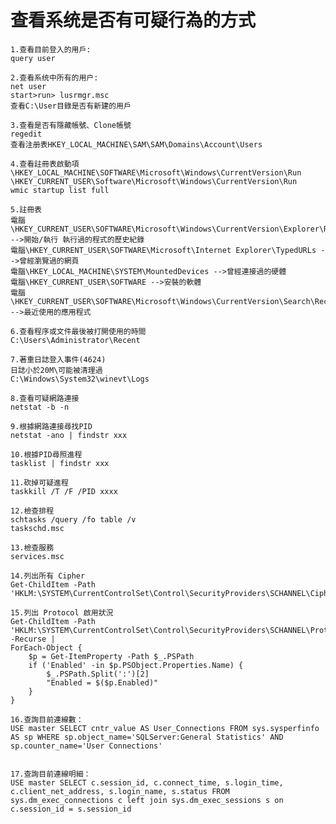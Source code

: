 查看系统是否有可疑行為的方式
===
    1.查看目前登入的用戶:
    query user
    
    2.查看系统中所有的用户:
    net user
    start>run> lusrmgr.msc
    查看C:\User目錄是否有新建的用戶
    
    3.查看是否有隱藏帳號、Clone帳號
    regedit
    查看注册表HKEY_LOCAL_MACHINE\SAM\SAM\Domains\Account\Users

    4.查看註冊表啟動項
    \HKEY_LOCAL_MACHINE\SOFTWARE\Microsoft\Windows\CurrentVersion\Run
    \HKEY_CURRENT_USER\Software\Microsoft\Windows\CurrentVersion\Run
    wmic startup list full

    5.註冊表
    電腦\HKEY_CURRENT_USER\SOFTWARE\Microsoft\Windows\CurrentVersion\Explorer\RunMRU -->開始/執行 執行過的程式的歷史紀錄
    電腦\HKEY_CURRENT_USER\SOFTWARE\Microsoft\Internet Explorer\TypedURLs -->曾經瀏覽過的網頁
    電腦\HKEY_LOCAL_MACHINE\SYSTEM\MountedDevices -->曾經連接過的硬體
    電腦\HKEY_CURRENT_USER\SOFTWARE -->安裝的軟體
    電腦\HKEY_CURRENT_USER\SOFTWARE\Microsoft\Windows\CurrentVersion\Search\RecentApps -->最近使用的應用程式

    6.查看程序或文件最後被打開使用的時間
    C:\Users\Administrator\Recent

    7.著重日誌登入事件(4624)
    日誌小於20M\可能被清理過
    C:\Windows\System32\winevt\Logs

    8.查看可疑網路連接
    netstat -b -n

    9.根據網路連接尋找PID
    netstat -ano | findstr xxx

    10.根據PID尋照進程
    tasklist | findstr xxx

    11.砍掉可疑進程
    taskkill /T /F /PID xxxx

    12.檢查排程
    schtasks /query /fo table /v
    taskschd.msc

    13.檢查服務
    services.msc

    14.列出所有 Cipher
    Get-ChildItem -Path 'HKLM:\SYSTEM\CurrentControlSet\Control\SecurityProviders\SCHANNEL\Ciphers'

    15.列出 Protocol 啟用狀況
    Get-ChildItem -Path 'HKLM:\SYSTEM\CurrentControlSet\Control\SecurityProviders\SCHANNEL\Protocols\' -Recurse |
    ForEach-Object {
        $p = Get-ItemProperty -Path $_.PSPath
        if ('Enabled' -in $p.PSObject.Properties.Name) {
            $_.PSPath.Split(':')[2]
            "Enabled = $($p.Enabled)"
        }
    }
    
    16.查詢目前連線數：
    USE master SELECT cntr_value AS User_Connections FROM sys.sysperfinfo AS sp WHERE sp.object_name='SQLServer:General Statistics' AND sp.counter_name='User Connections'


    17.查詢目前連線明細：
    USE master SELECT c.session_id, c.connect_time, s.login_time, c.client_net_address, s.login_name, s.status FROM sys.dm_exec_connections c left join sys.dm_exec_sessions s on c.session_id = s.session_id

